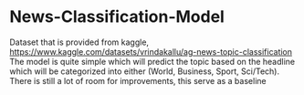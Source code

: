 # News-Classification-Model
Dataset that is provided from kaggle, https://www.kaggle.com/datasets/vrindakallu/ag-news-topic-classification
The model is quite simple which will predict the topic based on the headline which will be categorized into either (World, Business, Sport, Sci/Tech).
There is still a lot of room for improvements, this serve as a baseline
